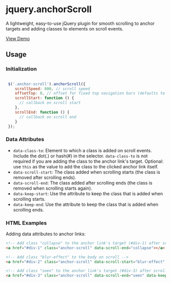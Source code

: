 # jquery.anchorScroll

A lightweight, easy-to-use jQuery plugin for smooth scrolling to anchor targets and adding classes to elements on scroll events.

[View Demo](http://www.virgiliudiaconu.com/work/anchor-scroll/)

## Usage

### Initialization

```js

 $('.anchor-scroll').anchorScroll({
    scrollSpeed: 800, // scroll speed
    offsetTop: 0, // offset for fixed top navigation bars (defaults to 0)
    scrollStart: function () {
      // callback on scroll start
    },
    scrollEnd: function () {
      // callback on scroll end
    }
 });
```
### Data Attributes

- `data-class-to`: Element to which a class is added on scroll events. Include the dot(.) or hash(#) in the selector. `data-class-to` is not required if you are adding the class to the anchor link's target. Optional: use `this` as the value to add the class to the clicked anchor link itself.
- `data-scroll-start`: The class added when scrolling starts (the class is removed after scrolling ends).
- `data-scroll-end`: The class added after scrolling ends (the class is removed when scrolling starts again).
- `data-keep-start`: Use the attribute to keep the class that is added when scrolling starts.
- `data-keep-end`: Use the attribute to keep the class that is added when scrolling ends.

### HTML Examples

Adding data attributes to anchor links:

```html
<!-- Add class "collapse" to the anchor link's target (#div-1) after scrolling ends -->
<a href="#div-1" class="anchor-scroll" data-scroll-end="collapse"></a>

<!-- Add class "blur-effect" to the body on scroll -->
<a href="#div-2" class="anchor-scroll" data-scroll-start="blur-effect" data-class-to="body"></a>

<!-- Add class "seen" to the anchor link's target (#div-3) after scrolling ends and keep the class "seen" -->
<a href="#div-3" class="anchor-scroll" data-scroll-end="seen" data-keep-end></a>
```
